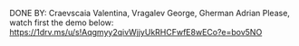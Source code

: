 DONE BY: Craevscaia Valentina, Vragalev George, Gherman Adrian
Please, watch first the demo below:
https://1drv.ms/u/s!Aqgmyy2qivWjjyUkRHCFwfE8wECo?e=bov5NO
